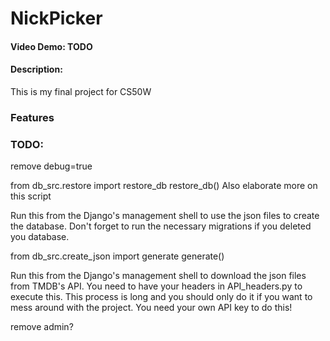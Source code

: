 # NickPicker
#### Video Demo: TODO
#### Description:

This is my final project for CS50W

### Features


### TODO:

remove debug=true

from db_src.restore import restore_db
restore_db()
Also elaborate more on this script

Run this from the Django's management shell to use the json files to create the database. Don't forget to run the necessary migrations if you deleted you database.

from db_src.create_json import generate
generate()

Run this from the Django's management shell to download the json files from TMDB's API. You need to have your headers in API_headers.py to execute this. This process is long and you should only do it if you want to mess around with the project. You need your own API key to do this!

remove admin?